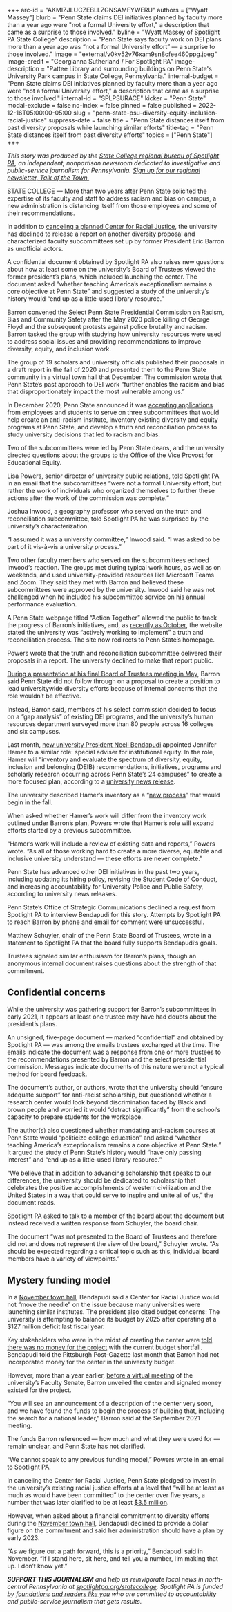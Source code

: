 +++
arc-id = "AKMIZJLUCZEBLLZGNSAMFYWERU"
authors = ["Wyatt Massey"]
blurb = "Penn State claims DEI initiatives planned by faculty more than a year ago were \"not a formal University effort,\" a description that came as a surprise to those involved."
byline = "Wyatt Massey of Spotlight PA State College"
description = "Penn State says faculty work on DEI plans more than a year ago was “not a formal University effort” — a surprise to those involved."
image = "external/v0kv52v76xam9sn8cfee460ppg.jpeg"
image-credit = "Georgianna Sutherland / For Spotlight PA"
image-description = "Pattee Library and surrounding buildings on Penn State's University Park campus in State College, Pennsylvania."
internal-budget = "Penn State claims DEI initiatives planned by faculty more than a year ago were \"not a formal University effort,\" a description that came as a surprise to those involved."
internal-id = "SPLPSURACE"
kicker = "Penn State"
modal-exclude = false
no-index = false
pinned = false
published = 2022-12-16T05:00:00-05:00
slug = "penn-state-psu-diversity-equity-inclusion-racial-justice"
suppress-date = false
title = "Penn State distances itself from past diversity proposals while launching similar efforts"
title-tag = "Penn State distances itself from past diversity efforts"
topics = ["Penn State"]
+++

<i>This story was produced by the </i><a href="https://www.spotlightpa.org/statecollege"><i>State College regional bureau of Spotlight PA</i></a><i>, an independent, nonpartisan newsroom dedicated to investigative and public-service journalism for Pennsylvania. </i><a href="https://www.spotlightpa.org/newsletters/talkofthetown"><i>Sign up for our regional newsletter, Talk of the Town.</i></a>

STATE COLLEGE — More than two years after Penn State solicited the expertise of its faculty and staff to address racism and bias on campus, a new administration is distancing itself from those employees and some of their recommendations.

In addition to <a href="https://www.spotlightpa.org/statecollege/2022/10/penn-state-psu-center-racial-justice-bendapudi/">canceling a planned Center for Racial Justice</a>, the university has declined to release a report on another diversity proposal and characterized faculty subcommittees set up by former President Eric Barron as unofficial actors.

A confidential document obtained by Spotlight PA also raises new questions about how at least some on the university’s Board of Trustees viewed the former president’s plans, which included launching the center. The document asked “whether teaching America’s exceptionalism remains a core objective at Penn State” and suggested a study of the university’s history would “end up as a little-used library resource.”

<script src="https://www.spotlightpa.org/embed.js" async></script><div data-spl-embed-version="1" data-spl-src="https://www.spotlightpa.org/embeds/newsletter/?cta=Sign%20up%20for%20our%20new%20regional%20newsletter%2C%20%3Cb%3ETalk%20of%20the%20Town%3C%2Fb%3E%2C%20and%20get%20all%20the%20news%20and%20notes%20from%20State%20College%20and%20north-central%20PA.&button=Sign%20Up%20Now&preselect=state_college&eyebrow=DON'T%20MISS%20A%20BEAT"></div>

Barron convened the Select Penn State Presidential Commission on Racism, Bias and Community Safety after the May 2020 police killing of George Floyd and the subsequent protests against police brutality and racism. Barron tasked the group with studying how university resources were used to address social issues and providing recommendations to improve diversity, equity, and inclusion work.

The group of 19 scholars and university officials published their proposals in a draft report in the fall of 2020 and presented them to the Penn State community in a virtual town hall that December. The commission <a href="https://www.dept.psu.edu/ur/newsdocuments/Draft_Report-Select_Penn_State_Presidential_Commission_on_Racism_Bias_and_Community_Safety.pdf">wrote</a> that Penn State’s past approach to DEI work “further enables the racism and bias that disproportionately impact the most vulnerable among us.”

In December 2020, Penn State announced it was <a href="https://www.psu.edu/news/administration/story/commission-racism-bias-community-safety-search-experts-contributors/">accepting applications</a> from employees and students to serve on three subcommittees that would help create an anti-racism institute, inventory existing diversity and equity programs at Penn State, and develop a truth and reconciliation process to study university decisions that led to racism and bias.

Two of the subcommittees were led by Penn State deans, and the university directed questions about the groups to the Office of the Vice Provost for Educational Equity.

Lisa Powers, senior director of university public relations, told Spotlight PA in an email that the subcommittees “were not a formal University effort, but rather the work of individuals who organized themselves to further these actions after the work of the commission was complete.”

Joshua Inwood, a geography professor who served on the truth and reconciliation subcommittee, told Spotlight PA he was surprised by the university’s characterization.

“I assumed it was a university committee,” Inwood said. “I was asked to be part of it vis-à-vis a university process.”

Two other faculty members who served on the subcommittees echoed Inwood’s reaction. The groups met during typical work hours, as well as on weekends, and used university-provided resources like Microsoft Teams and Zoom. They said they met with Barron and believed these subcommittees were approved by the university. Inwood said he was not challenged when he included his subcommittee service on his annual performance evaluation.

A Penn State webpage titled “Action Together” allowed the public to track the progress of Barron’s initiatives, and, as <a href="https://web.archive.org/web/20221028142543/https://actiontogether.psu.edu/ongoing-initiatives">recently as October</a>, the website stated the university was “actively working to implement” a truth and reconciliation process. The site now redirects to Penn State’s homepage.

Powers wrote that the truth and reconciliation subcommittee delivered their proposals in a report. The university declined to make that report public.

<a href="https://psu.mediaspace.kaltura.com/media/May+6+2022+Public+BOT/1_94ptjghd">During a presentation at his final Board of Trustees meeting in May</a>, Barron said Penn State did not follow through on a proposal to create a position to lead universitywide diversity efforts because of internal concerns that the role wouldn’t be effective.

Instead, Barron said, members of his select commission decided to focus on a “gap analysis” of existing DEI programs, and the university’s human resources department surveyed more than 80 people across 16 colleges and six campuses.

Last month, <a href="https://www.spotlightpa.org/statecollege/2022/11/penn-state-president-bendapudi-profile/">new university President Neeli Bendapudi</a> appointed Jennifer Hamer to a similar role: special adviser for institutional equity. In the role, Hamer will “inventory and evaluate the spectrum of diversity, equity, inclusion and belonging (DEIB) recommendations, initiatives, programs and scholarly research occurring across Penn State’s 24 campuses” to create a more focused plan, according to a <a href="https://www.psu.edu/news/administration/story/jennifer-hamer-named-special-adviser-institutional-equity/">university news release</a>.

The university described Hamer’s inventory as a “<a href="https://www.psu.edu/news/administration/story/penn-state-inventory-evaluate-and-enhance-existing-deib-programs-efforts/">new process</a>” that would begin in the fall.

When asked whether Hamer’s work will differ from the inventory work outlined under Barron’s plan, Powers wrote that Hamer’s role will expand efforts started by a previous subcommittee.

“Hamer’s work will include a review of existing data and reports,” Powers wrote. “As all of those working hard to create a more diverse, equitable and inclusive university understand — these efforts are never complete.”

Penn State has advanced other DEI initiatives in the past two years, including updating its hiring policy, revising the Student Code of Conduct, and increasing accountability for University Police and Public Safety, according to university news releases.

Penn State’s Office of Strategic Communications declined a request from Spotlight PA to interview Bendapudi for this story. Attempts by Spotlight PA to reach Barron by phone and email for comment were unsuccessful.

<script src="https://www.spotlightpa.org/embed.js" async></script><div data-spl-embed-version="1" data-spl-src="https://www.spotlightpa.org/embeds/donate/"></div>

Matthew Schuyler, chair of the Penn State Board of Trustees, wrote in a statement to Spotlight PA that the board fully supports Bendapudi’s goals.

Trustees signaled similar enthusiasm for Barron’s plans, though an anonymous internal document raises questions about the strength of that commitment.

## Confidential concerns

While the university was gathering support for Barron’s subcommittees in early 2021, it appears at least one trustee may have had doubts about the president’s plans.

An unsigned, five-page document — marked “confidential” and obtained by Spotlight PA — was among the emails trustees exchanged at the time. The emails indicate the document was a response from one or more trustees to the recommendations presented by Barron and the select presidential commission. Messages indicate documents of this nature were not a typical method for board feedback.

The document’s author, or authors, wrote that the university should “ensure adequate support” for anti-racist scholarship, but questioned whether a research center would look beyond discrimination faced by Black and brown people and worried it would “detract significantly” from the school’s capacity to prepare students for the workplace.

The author(s) also questioned whether mandating anti-racism courses at Penn State would “politicize college education” and asked “whether teaching America’s exceptionalism remains a core objective at Penn State.” It argued the study of Penn State’s history would “have only passing interest” and “end up as a little-used library resource.”

“We believe that in addition to advancing scholarship that speaks to our differences, the university should be dedicated to scholarship that celebrates the positive accomplishments of western civilization and the United States in a way that could serve to inspire and unite all of us,” the document reads.

Spotlight PA asked to talk to a member of the board about the document but instead received a written response from Schuyler, the board chair.

The document “was not presented to the Board of Trustees and therefore did not and does not represent the view of the board,” Schuyler wrote. “As should be expected regarding a critical topic such as this, individual board members have a variety of viewpoints.”

## Mystery funding model

In a <a href="https://web.archive.org/web/20221216163413/https://vimeo.com/772604044/8e14ff1e20?embedded=true&source=video_title&owner=12944121">November town hall</a>, Bendapudi said a Center for Racial Justice would not “move the needle” on the issue because many universities were launching similar institutes. The president also cited budget concerns: The university is attempting to balance its budget by 2025 after operating at a $127 million deficit last fiscal year.

Key stakeholders who were in the midst of creating the center were <a href="https://www.spotlightpa.org/statecollege/2022/10/penn-state-psu-center-racial-justice-bendapudi/">told there was no money for the project</a> with the current budget shortfall. Bendapudi told the Pittsburgh Post-Gazette last month that Barron had not incorporated money for the center in the university budget.

However, more than a year earlier, <a href="https://cpb-us-e1.wpmucdn.com/sites.psu.edu/dist/a/13525/files/2021/10/record_-091421.pdf">before a virtual meeting</a> of the university’s Faculty Senate, Barron unveiled the center and signaled money existed for the project.

“You will see an announcement of a description of the center very soon, and we have found the funds to begin the process of building that, including the search for a national leader,” Barron said at the September 2021 meeting.

The funds Barron referenced — how much and what they were used for — remain unclear, and Penn State has not clarified.

“We cannot speak to any previous funding model,” Powers wrote in an email to Spotlight PA.

<script src="https://www.spotlightpa.org/embed.js" async></script><div data-spl-embed-version="1" data-spl-src="https://www.spotlightpa.org/embeds/tips/?tip_text=Do%20you%20have%20a%20tip%20about%20Penn%20State%3F%20We%20want%20to%20hear%20from%20you."></div>

In canceling the Center for Racial Justice, Penn State pledged to invest in the university’s existing racial justice efforts at a level that “will be at least as much as would have been committed” to the center over five years, a number that was later clarified to be at least <a href="https://www.spotlightpa.org/statecollege/2022/11/penn-state-university-psu-racial-justice-proud-boys-protest/">$3.5 million</a>.

However, when asked about a financial commitment to diversity efforts during the <a href="https://web.archive.org/web/20221216163413/https://vimeo.com/772604044/8e14ff1e20?embedded=true&source=video_title&owner=12944121">November town hall</a>, Bendapudi declined to provide a dollar figure on the commitment and said her administration should have a plan by early 2023.

“As we figure out a path forward, this is a priority,” Bendapudi said in November. “If I stand here, sit here, and tell you a number, I’m making that up. I don’t know yet.”

<i><b>SUPPORT THIS JOURNALISM</b></i><i> and help us reinvigorate local news in north-central Pennsylvania at </i><a href="/donate?campaign=701Dn000000Ygq1IAC&utm_source=www.spotlightpa.org&utm_medium=statecollege:section&utm_campaign=statecollege:main"><i>spotlightpa.org/statecollege</i></a><i>. Spotlight PA is funded by </i><a href="https://www.spotlightpa.org/support"><i>foundations</i></a><i> </i><a href="https://www.spotlightpa.org/support"><i>and readers like you</i></a><i> who are committed to accountability and public-service journalism that gets results.</i>
